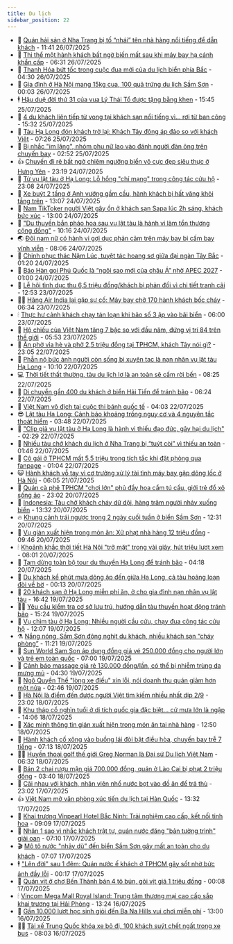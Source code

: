 ```yaml
---
title: Du lịch
sidebar_position: 22
---
```


<!-- dantri-du-lich:START -->
- 🥰 [Quán hải sản ở Nha Trang bị tố “nhái” tên nhà hàng nổi tiếng để dẫn khách](https://dantri.com.vn/du-lich/quan-hai-san-o-nha-trang-bi-to-nhai-ten-nha-hang-noi-tieng-de-dan-khach-20250726171109189.htm) - 11:41 26/07/2025
- 🥰 [Thi thể một hành khách bất ngờ biến mất sau khi máy bay hạ cánh khẩn cấp](https://dantri.com.vn/du-lich/thi-the-mot-hanh-khach-bat-ngo-bien-mat-sau-khi-may-bay-ha-canh-khan-cap-20250726103732544.htm) - 06:31 26/07/2025
- 🐻 [Thanh Hóa bứt tốc trong cuộc đua mới của du lịch biển phía Bắc](https://dantri.com.vn/du-lich/thanh-hoa-but-toc-trong-cuoc-dua-moi-cua-du-lich-bien-phia-bac-20250726105303354.htm) - 04:30 26/07/2025
- 🤩 [Gia đình ở Hà Nội mang 15kg cua, 100 quả trứng du lịch Sầm Sơn](https://dantri.com.vn/du-lich/gia-dinh-o-ha-noi-mang-15kg-cua-100-qua-trung-du-lich-sam-son-20250726005941265.htm) - 00:03 26/07/2025
- 🕴 [Hậu duệ đời thứ 31 của vua Lý Thái Tổ được tặng bằng khen](https://dantri.com.vn/du-lich/hau-due-doi-thu-31-cua-vua-ly-thai-to-duoc-tang-bang-khen-20250725180454381.htm) - 15:45 25/07/2025
- 🤩 [4 du khách liên tiếp tử vong tại khách sạn nổi tiếng vì... rơi từ ban công](https://dantri.com.vn/du-lich/4-du-khach-lien-tiep-tu-vong-tai-khach-san-noi-tieng-vi-roi-tu-ban-cong-20250725155704089.htm) - 15:32 25/07/2025
- 🤠 [Tàu Hạ Long đón khách trở lại: Khách Tây đông áp đảo so với khách Việt](https://dantri.com.vn/du-lich/tau-ha-long-don-khach-tro-lai-khach-tay-dong-ap-dao-so-voi-khach-viet-20250725141423317.htm) - 07:26 25/07/2025
- 💪 [Bị nhắc &quot;im lặng&quot;, nhóm phụ nữ lao vào đánh người đàn ông trên chuyến bay](https://dantri.com.vn/du-lich/bi-nhac-im-lang-nhom-phu-nu-lao-vao-danh-nguoi-dan-ong-tren-chuyen-bay-20250724175037831.htm) - 02:52 25/07/2025
- 👍 [Chuyến đi rẻ bất ngờ chiêm ngưỡng biển vô cực đẹp siêu thực ở Hưng Yên](https://dantri.com.vn/du-lich/chuyen-di-re-bat-ngo-chiem-nguong-bien-vo-cuc-dep-sieu-thuc-o-hung-yen-20250724111034338.htm) - 23:19 24/07/2025
- 🚦 [Từ vụ lật tàu ở Hạ Long: Lỗ hổng &quot;chí mạng&quot; trong công tác cứu hộ](https://dantri.com.vn/du-lich/tu-vu-lat-tau-o-ha-long-lo-hong-chi-mang-trong-cong-tac-cuu-ho-20250724114318424.htm) - 23:08 24/07/2025
- 💪 [Xe buýt 2 tầng ở Anh vướng gầm cầu, hành khách bị hất văng khỏi tầng trên](https://dantri.com.vn/du-lich/xe-buyt-2-tang-o-anh-vuong-gam-cau-hanh-khach-bi-hat-vang-khoi-tang-tren-20250724191847367.htm) - 13:07 24/07/2025
- 💃 [Nam TikToker người Việt gây ồn ở khách sạn Sapa lúc 2h sáng, khách bức xúc](https://dantri.com.vn/du-lich/nam-tiktoker-nguoi-viet-gay-on-o-khach-san-sapa-luc-2h-sang-khach-buc-xuc-20250724190958007.htm) - 13:00 24/07/2025
- 👺 [&quot;Du thuyền bắn pháo hoa sau vụ lật tàu là hành vi làm tổn thương cộng đồng&quot;](https://dantri.com.vn/du-lich/du-thuyen-ban-phao-hoa-sau-vu-lat-tau-la-hanh-vi-lam-ton-thuong-cong-dong-20250724164747943.htm) - 10:16 24/07/2025
- 🌏 [Đôi nam nữ có hành vi gợi dục phản cảm trên máy bay bị cấm bay vĩnh viễn](https://dantri.com.vn/du-lich/doi-nam-nu-co-hanh-vi-goi-duc-phan-cam-tren-may-bay-bi-cam-bay-vinh-vien-20250724134046371.htm) - 08:06 24/07/2025
- 🎡 [Chinh phục thác Nậm Lúc, tuyệt tác hoang sơ giữa đại ngàn Tây Bắc](https://dantri.com.vn/du-lich/chinh-phuc-thac-nam-luc-tuyet-tac-hoang-so-giua-dai-ngan-tay-bac-20250718113006021.htm) - 01:20 24/07/2025
- 🧰 [Báo Hàn gọi Phú Quốc là “ngôi sao mới của châu Á” nhờ APEC 2027](https://dantri.com.vn/du-lich/bao-han-goi-phu-quoc-la-ngoi-sao-moi-cua-chau-a-nho-apec-2027-20250723182707835.htm) - 01:00 24/07/2025
- 💂 [Lễ hội tình dục thu 6,5 triệu đồng/khách bị phản đối vì chi tiết tranh cãi](https://dantri.com.vn/du-lich/le-hoi-tinh-duc-thu-65-trieu-dongkhach-bi-phan-doi-vi-chi-tiet-tranh-cai-20250723151134160.htm) - 12:53 23/07/2025
- 🧑‍🏫 [Hãng Air India lại gặp sự cố: Máy bay chở 170 hành khách bốc cháy](https://dantri.com.vn/du-lich/hang-air-india-lai-gap-su-co-may-bay-cho-170-hanh-khach-boc-chay-20250723123724338.htm) - 06:34 23/07/2025
- 🕯 [Thực hư cảnh khách chạy tán loạn khi bão số 3 ập vào bãi biển](https://dantri.com.vn/du-lich/thuc-hu-canh-khach-chay-tan-loan-khi-bao-so-3-ap-vao-bai-bien-20250722134659124.htm) - 06:00 23/07/2025
- 👀 [Hộ chiếu của Việt Nam tăng 7 bậc so với đầu năm, đứng vị trí 84 trên thế giới](https://dantri.com.vn/du-lich/ho-chieu-cua-viet-nam-tang-7-bac-so-voi-dau-nam-dung-vi-tri-84-tren-the-gioi-20250723121023753.htm) - 05:53 23/07/2025
- 🎉 [Ăn phở vỉa hè và phở 2,5 triệu đồng tại TPHCM, khách Tây nói gì?](https://dantri.com.vn/du-lich/an-pho-via-he-va-pho-25-trieu-dong-tai-tphcm-khach-tay-noi-gi-20250722190802377.htm) - 23:05 22/07/2025
- 🌊 [Phẫn nộ bức ảnh người còn sống bị xuyên tạc là nạn nhân vụ lật tàu Hạ Long](https://dantri.com.vn/du-lich/phan-no-buc-anh-nguoi-con-song-bi-xuyen-tac-la-nan-nhan-vu-lat-tau-ha-long-20250722170129824.htm) - 10:10 22/07/2025
- 💻 [Thời tiết thất thường, tàu du lịch lơ là an toàn sẽ cấm rời bến](https://dantri.com.vn/du-lich/thoi-tiet-that-thuong-tau-du-lich-lo-la-an-toan-se-cam-roi-ben-20250722135348000.htm) - 08:25 22/07/2025
- 💪 [Di chuyển gần 400 du khách ở biển Hải Tiến để tránh bão](https://dantri.com.vn/du-lich/di-chuyen-gan-400-du-khach-o-bien-hai-tien-de-tranh-bao-20250722130557342.htm) - 06:24 22/07/2025
- 👺 [Việt Nam vô địch tại cuộc thi bánh quốc tế](https://dantri.com.vn/du-lich/viet-nam-vo-dich-tai-cuoc-thi-banh-quoc-te-20250722102611412.htm) - 04:03 22/07/2025
- 😎 [Lật tàu Hạ Long: Cảnh báo khoảng trống nguy cơ và 4 nguyên tắc thoát hiểm](https://dantri.com.vn/du-lich/lat-tau-ha-long-canh-bao-khoang-trong-nguy-co-va-4-nguyen-tac-thoat-hiem-20250721101241307.htm) - 03:48 22/07/2025
- 🌋 [&quot;Clip giả vụ lật tàu ở Hạ Long là hành vi thiếu đạo đức, gây hại du lịch&quot;](https://dantri.com.vn/du-lich/clip-gia-vu-lat-tau-o-ha-long-la-hanh-vi-thieu-dao-duc-gay-hai-du-lich-20250721183952095.htm) - 02:29 22/07/2025
- 🌝 [Nhiều tàu chở khách du lịch ở Nha Trang bị “tuýt còi” vì thiếu an toàn](https://dantri.com.vn/du-lich/nhieu-tau-cho-khach-du-lich-o-nha-trang-bi-tuyt-coi-vi-thieu-an-toan-20250721180327004.htm) - 01:46 22/07/2025
- 🧠 [Cô gái  ở TPHCM mất 5,5 triệu trong tích tắc khi đặt phòng qua fanpage](https://dantri.com.vn/du-lich/co-gai-o-tphcm-mat-55-trieu-trong-tich-tac-khi-dat-phong-qua-fanpage-20250720011246329.htm) - 01:04 22/07/2025
- 😺 [Hành khách vỗ tay vì cơ trưởng xử lý tài tình máy bay gặp dông lốc ở Hà Nội](https://dantri.com.vn/du-lich/hanh-khach-vo-tay-vi-co-truong-xu-ly-tai-tinh-may-bay-gap-dong-loc-o-ha-noi-20250721113511256.htm) - 06:05 21/07/2025
- 💂 [Quán cà phê TPHCM &quot;chơi lớn&quot; phủ đầy hoa cẩm tú cầu, giới trẻ đổ xô sống ảo](https://dantri.com.vn/du-lich/quan-ca-phe-tphcm-choi-lon-phu-day-hoa-cam-tu-cau-gioi-tre-do-xo-song-ao-20250719010418104.htm) - 23:02 20/07/2025
- 🌮 [Indonesia: Tàu chở khách cháy dữ dội, hàng trăm người nhảy xuống biển](https://dantri.com.vn/du-lich/indonesia-tau-cho-khach-chay-du-doi-hang-tram-nguoi-nhay-xuong-bien-20250720194634693.htm) - 13:32 20/07/2025
- 🔥 [Khung cảnh trái ngược trong 2 ngày cuối tuần ở biển Sầm Sơn](https://dantri.com.vn/du-lich/khung-canh-trai-nguoc-trong-2-ngay-cuoi-tuan-o-bien-sam-son-20250720185708682.htm) - 12:31 20/07/2025
- 🦏 [Vụ gián xuất hiện trong món ăn: Xử phạt nhà hàng 12 triệu đồng](https://dantri.com.vn/du-lich/vu-gian-xuat-hien-trong-mon-an-xu-phat-nha-hang-12-trieu-dong-20250720153625021.htm) - 09:46 20/07/2025
- 🕯 [Khoảnh khắc thời tiết Hà Nội &quot;trở mặt&quot; trong vài giây, hút triệu lượt xem](https://dantri.com.vn/du-lich/khoanh-khac-thoi-tiet-ha-noi-tro-mat-trong-vai-giay-hut-trieu-luot-xem-20250720145023264.htm) - 08:01 20/07/2025
- 🐻 [Tạm dừng toàn bộ tour du thuyền Hạ Long để tránh bão](https://dantri.com.vn/du-lich/tam-dung-toan-bo-tour-du-thuyen-ha-long-de-tranh-bao-20250720105626497.htm) - 04:18 20/07/2025
- 🥸 [Du khách kể phút mưa dông ập đến giữa Hạ Long, cả tàu hoảng loạn đòi về bờ](https://dantri.com.vn/du-lich/du-khach-ke-phut-mua-dong-ap-den-giua-ha-long-ca-tau-hoang-loan-doi-ve-bo-20250720003613676.htm) - 00:13 20/07/2025
- 💂 [20 khách sạn ở Hạ Long miễn phí ăn, ở cho gia đình nạn nhân vụ lật tàu](https://dantri.com.vn/du-lich/20-khach-san-o-ha-long-mien-phi-an-o-cho-gia-dinh-nan-nhan-vu-lat-tau-20250719233036610.htm) - 16:42 19/07/2025
- 🧑‍💻 [Yêu cầu kiểm tra cơ sở lưu trú, hướng dẫn tàu thuyền hoạt động tránh bão](https://dantri.com.vn/du-lich/yeu-cau-kiem-tra-co-so-luu-tru-huong-dan-tau-thuyen-hoat-dong-tranh-bao-20250719213834703.htm) - 15:24 19/07/2025
- 💪 [Vụ chìm tàu ở Hạ Long: Nhiều người cầu cứu, chạy đua công tác cứu hộ](https://dantri.com.vn/du-lich/vu-chim-tau-o-ha-long-nhieu-nguoi-cau-cuu-chay-dua-cong-tac-cuu-ho-20250719185835092.htm) - 12:07 19/07/2025
- ⚗️ [Nắng nóng, Sầm Sơn đông nghịt du khách, nhiều khách sạn “cháy phòng”](https://dantri.com.vn/du-lich/nang-nong-sam-son-dong-nghit-du-khach-nhieu-khach-san-chay-phong-20250719175631894.htm) - 11:21 19/07/2025
- 🌁 [Sun World Sam Son áp dụng đồng giá vé 250.000 đồng cho người lớn và trẻ em toàn quốc](https://dantri.com.vn/du-lich/sun-world-sam-son-ap-dung-dong-gia-ve-250000-dong-cho-nguoi-lon-va-tre-em-toan-quoc-20250719110357771.htm) - 07:00 19/07/2025
- 🧰 [Cảnh báo massage giá rẻ 130.000 đồng/lần, có thể bị nhiễm trùng da mưng mủ](https://dantri.com.vn/du-lich/canh-bao-massage-gia-re-130000-donglan-co-the-bi-nhiem-trung-da-mung-mu-20250717205030644.htm) - 04:30 19/07/2025
- 🧰 [Ngô Quyền Thế &quot;lòng xe điếu&quot; xin lỗi, nói doanh thu quán giảm hơn một nửa](https://dantri.com.vn/du-lich/ngo-quyen-the-long-xe-dieu-xin-loi-noi-doanh-thu-quan-giam-hon-mot-nua-20250718232447398.htm) - 02:46 19/07/2025
- 🎉 [Hà Nội là điểm đến được người Việt tìm kiếm nhiều nhất dịp 2/9](https://dantri.com.vn/du-lich/ha-noi-la-diem-den-duoc-nguoi-viet-tim-kiem-nhieu-nhat-dip-29-20250718173935649.htm) - 23:02 18/07/2025
- 🤩 [Khu tháp cổ nghìn tuổi ở di tích quốc gia đặc biệt... cứ mưa lớn là ngập](https://dantri.com.vn/du-lich/khu-thap-co-nghin-tuoi-o-di-tich-quoc-gia-dac-biet-cu-mua-lon-la-ngap-20250718164755381.htm) - 14:06 18/07/2025
- 👺 [Xác minh thông tin gián xuất hiện trong món ăn tại nhà hàng](https://dantri.com.vn/du-lich/xac-minh-thong-tin-gian-xuat-hien-trong-mon-an-tai-nha-hang-20250718112832804.htm) - 12:50 18/07/2025
- 🧠 [Hành khách cố xông vào buồng lái đòi bật điều hòa, chuyến bay trễ 7 tiếng](https://dantri.com.vn/du-lich/hanh-khach-co-xong-vao-buong-lai-doi-bat-dieu-hoa-chuyen-bay-tre-7-tieng-20250718121244070.htm) - 07:13 18/07/2025
- 👨‍🏫 [Huyền thoại golf thế giới Greg Norman là Đại sứ Du lịch Việt Nam](https://dantri.com.vn/du-lich/huyen-thoai-golf-the-gioi-greg-norman-la-dai-su-du-lich-viet-nam-20250718133254425.htm) - 06:32 18/07/2025
- 🦅 [Bán 2 chai rượu mận giá 700.000 đồng, quán ở Lào Cai bị phạt 2 triệu đồng](https://dantri.com.vn/du-lich/ban-2-chai-ruou-man-gia-700000-dong-quan-o-lao-cai-bi-phat-2-trieu-dong-20250718101613531.htm) - 03:40 18/07/2025
- 🌊 [Cãi nhau với khách, nhân viên nhổ nước bọt vào đồ ăn để trả thù](https://dantri.com.vn/du-lich/cai-nhau-voi-khach-nhan-vien-nho-nuoc-bot-vao-do-an-de-tra-thu-20250717194523028.htm) - 23:02 17/07/2025
- 👍 [Việt Nam mở văn phòng xúc tiến du lịch tại Hàn Quốc](https://dantri.com.vn/du-lich/viet-nam-mo-van-phong-xuc-tien-du-lich-tai-han-quoc-20250717194251915.htm) - 13:32 17/07/2025
- 🫶 [Khai trương Vinpearl Hotel Bắc Ninh: Trải nghiệm cao cấp, kết nối tinh hoa](https://dantri.com.vn/du-lich/khai-truong-vinpearl-hotel-bac-ninh-trai-nghiem-cao-cap-ket-noi-tinh-hoa-20250717155650434.htm) - 09:09 17/07/2025
- 💯 [Nhận 1 sao vì nhắc khách trật tự, quán nước đăng &quot;bản tường trình&quot; giải oan](https://dantri.com.vn/du-lich/nhan-1-sao-vi-nhac-khach-trat-tu-quan-nuoc-dang-ban-tuong-trinh-giai-oan-20250717132846052.htm) - 07:10 17/07/2025
- 🎬 [Mô tô nước &quot;nhảy dù” đến biển Sầm Sơn gây mất an toàn cho du khách](https://dantri.com.vn/du-lich/mo-to-nuoc-nhay-du-den-bien-sam-son-gay-mat-an-toan-cho-du-khach-20250717134807500.htm) - 07:07 17/07/2025
- 🕴 [&quot;Lên đời&quot; sau 1 đêm: Quán nước ế khách ở TPHCM gây sốt nhờ bức ảnh đầy lỗi](https://dantri.com.vn/du-lich/len-doi-sau-1-dem-quan-nuoc-e-khach-o-tphcm-gay-sot-nho-buc-anh-day-loi-20250716212629836.htm) - 00:17 17/07/2025
- 🦅 [Quán vịt ở chợ Bến Thành bán 4 tô bún, gỏi vịt giá 1 triệu đồng](https://dantri.com.vn/du-lich/quan-vit-o-cho-ben-thanh-ban-4-to-bun-goi-vit-gia-1-trieu-dong-20250716232231521.htm) - 00:08 17/07/2025
- 🕯 [Vincom Mega Mall Royal Island: Trung tâm thương mại cao cấp sắp khai trương tại Hải Phòng](https://dantri.com.vn/du-lich/vincom-mega-mall-royal-island-trung-tam-thuong-mai-cao-cap-sap-khai-truong-tai-hai-phong-20250716195033042.htm) - 13:24 16/07/2025
- 🥸 [Gần 10.000 lượt học sinh giỏi đến Ba Na Hills vui chơi miễn phí](https://dantri.com.vn/du-lich/gan-10000-luot-hoc-sinh-gioi-den-ba-na-hills-vui-choi-mien-phi-20250716171758114.htm) - 13:00 16/07/2025
- 👨‍🏫 [Tài xế Trung Quốc khóa xe bỏ đi, 100 khách suýt chết ngất trong xe bus](https://dantri.com.vn/du-lich/tai-xe-trung-quoc-khoa-xe-bo-di-100-khach-suyt-chet-ngat-trong-xe-bus-20250716124933647.htm) - 08:03 16/07/2025<!-- dantri-du-lich:END -->
